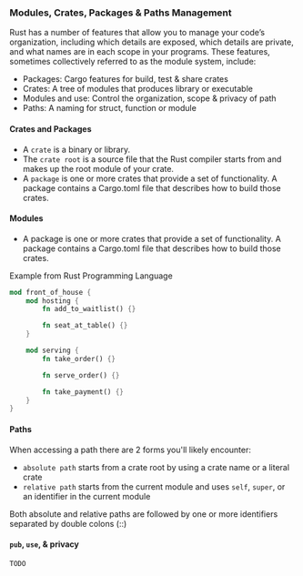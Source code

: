 ### Modules, Crates, Packages & Paths Management
Rust has a number of features that allow you to manage your code’s organization, including which details are exposed, which details are private, and what names are in each scope in your programs. These features, sometimes collectively referred to as the module system, include:
- Packages: Cargo features for build, test & share crates
- Crates: A tree of modules that produces library or executable
- Modules and use: Control the organization, scope & privacy of path
- Paths: A naming for struct, function or module

#### Crates and Packages
- A `crate` is a binary or library. 
- The `crate root` is a source file that the Rust compiler starts from and makes up the root module of your crate. 
- A `package` is one or more crates that provide a set of functionality. A package contains a Cargo.toml file that describes how to build those crates.

#### Modules
- A package is one or more crates that provide a set of functionality. A package contains a Cargo.toml file that describes how to build those crates.

Example from Rust Programming Language
```rust
mod front_of_house {
    mod hosting {
        fn add_to_waitlist() {}

        fn seat_at_table() {}
    }

    mod serving {
        fn take_order() {}

        fn serve_order() {}

        fn take_payment() {}
    }
}
```

#### Paths
When accessing a path there are 2 forms you'll likely encounter:
- `absolute path` starts from a crate root by using a crate name or a literal crate
- `relative path` starts from the current module and uses `self`, `super`, or an identifier in the current module

Both absolute and relative paths are followed by one or more identifiers separated by double colons (::)

#### `pub`, `use`, & privacy
`TODO`